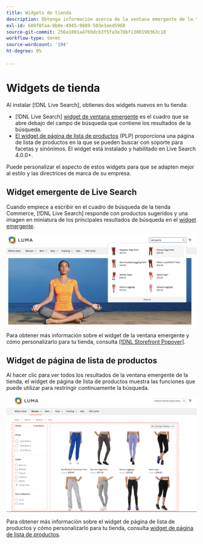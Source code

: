```yaml
---
title: Widgets de tienda
description: Obtenga información acerca de la ventana emergente de la tienda y los widgets de página de la lista de productos.
exl-id: 689f0faa-8b0e-4945-9889-503e1eed5960
source-git-commit: 256a1891a4769dcb3f5fa3e78bf1300190363c10
workflow-type: tm+mt
source-wordcount: '194'
ht-degree: 0%

---
```


# Widgets de tienda

Al instalar [!DNL Live Search], obtienes dos widgets nuevos en tu tienda:

- [!DNL Live Search] [widget de ventana emergente](storefront-popover.md) es el cuadro que se abre debajo del campo de búsqueda que contiene los resultados de la búsqueda.
- [El widget de página de lista de productos](plp-styling.md) (PLP) proporciona una página de lista de productos en la que se pueden buscar con soporte para facetas y sinónimos. El widget está instalado y habilitado en Live Search 4.0.0+.

Puede personalizar el aspecto de estos widgets para que se adapten mejor al estilo y las directrices de marca de su empresa.

## Widget emergente de Live Search

Cuando empiece a escribir en el cuadro de búsqueda de la tienda Commerce, [!DNL Live Search] responde con productos sugeridos y una imagen en miniatura de los principales resultados de búsqueda en el [widget emergente](storefront-popover.md).

![[!DNL Live Search popover]](assets/storefront-search-as-you-type.png)

Para obtener más información sobre el widget de la ventana emergente y cómo personalizarlo para tu tienda, consulta [[!DNL Storefront Popover]](storefront-popover.md).

## Widget de página de lista de productos

Al hacer clic para ver todos los resultados de la ventana emergente de la tienda, el widget de página de lista de productos muestra las funciones que puede utilizar para restringir continuamente la búsqueda.

![Resultados del widget de página de lista de productos](assets/plp-css-widgets.png)

Para obtener más información sobre el widget de página de lista de productos y cómo personalizarlo para tu tienda, consulta [widget de página de lista de productos](plp-styling.md).
